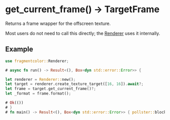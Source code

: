 # get_current_frame() -> TargetFrame

Returns a frame wrapper for the offscreen texture.

Most users do not need to call this directly; the [Renderer](https://fragmentcolor.org/api/renderer) uses it internally.

## Example

```rust
use fragmentcolor::Renderer;

# async fn run() -> Result<(), Box<dyn std::error::Error>> {

let renderer = Renderer::new();
let target = renderer.create_texture_target([16, 16]).await?;
let frame = target.get_current_frame()?;
let _format = frame.format();

# Ok(())
# }
# fn main() -> Result<(), Box<dyn std::error::Error>> { pollster::block_on(run()) }
```
